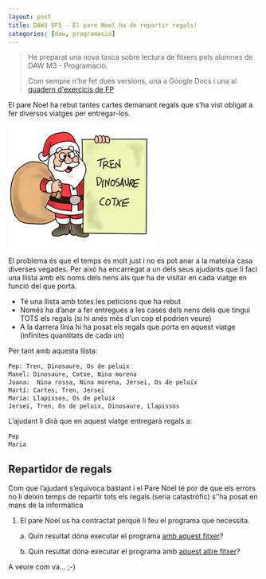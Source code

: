 ```yaml
---
layout: post
title: DAW3 UF5 - El pare Noel ha de repartir regals!
categories: [daw, programació]
---
```


> He preparat una nova tasca sobre lectura de fitxers pels alumnes de DAW M3 - Programació.
>
> Com sempre n'he fet dues versions, una a Google Docs i una al [quadern d'exercicis de FP](https://uf.ctrl-alt-d.net/material/mostra/210/el-pare-noel-ha-de-repartir-regals)

El pare Noel ha rebut tantes cartes demanant regals que s’ha vist obligat a fer diversos viatges per entregar-los.

![Llista](https://raw.githubusercontent.com/utrescu/utrescu.github.io/master/images/noel4.png)

El problema és que el temps és molt just i no es pot anar a la mateixa casa diverses vegades. Per això ha encarregat a un dels seus ajudants que li faci una llista amb els noms dels nens als que ha de visitar en cada viatge en funció del que porta.

* Té una llista amb totes les peticions que ha rebut
* Només ha d’anar a fer entregues a les cases dels nens dels que tingui TOTS els regals (si hi anés més d’un cop el podrien veure)
* A la darrera línia hi ha posat els regals que porta en aquest viatge (infinites quantitats de cada un)

Per tant amb aquesta llista:

    Pep: Tren, Dinosaure, Os de peluix
    Manel: Dinosaure, Cotxe, Nina morena
    Joana:  Nina rossa, Nina morena, Jersei, Os de peluix
    Martí: Cartes, Tren, Jersei
    Maria: Llapissos, Os de peluix
    Jersei, Tren, Os de peluix, Dinosaure, Llapissos

L’ajudant li dirà que en aquest viatge entregarà regals a:

    Pep
    Maria


Repartidor de regals
----------------------
Com que l’ajudant s’equivoca bastant i el Pare Noel té por de que els errors no li deixin temps de repartir tots els regals (seria catastròfic) s’’ha posat en mans de la informàtica

1. El pare Noel us ha contractat perquè li feu el programa que necessita.

    a. Quin resultat dóna executar el programa [amb aquest fitxer](https://drive.google.com/file/d/0B1USLpQ7TipGbk1qTjJnRXdmWkk/view?usp=sharing)?

    b. Quin resultat dóna executar el programa amb [aquest altre fitxer](https://drive.google.com/file/d/0B1USLpQ7TipGZlRYcUFGRTlvS2M/view?usp=sharing)?

A veure com va... ;-)
